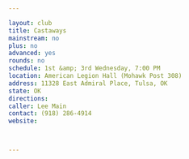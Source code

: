 ```yaml
---

layout: club
title: Castaways
mainstream: no
plus: no
advanced: yes
rounds: no
schedule: 1st &amp; 3rd Wednesday, 7:00 PM
location: American Legion Hall (Mohawk Post 308)
address: 11328 East Admiral Place, Tulsa, OK
state: OK
directions: 
caller: Lee Main
contact: (918) 286-4914
website: 



---
```


